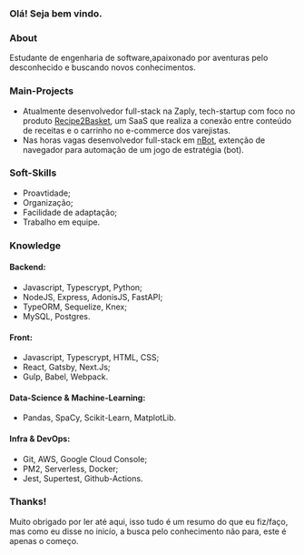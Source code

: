### Olá! Seja bem vindo.


### About
Estudante de engenharia de software,apaixonado por aventuras pelo desconhecido e buscando novos conhecimentos.

### Main-Projects

- Atualmente desenvolvedor full-stack na Zaply, tech-startup com foco no produto [Recipe2Basket](https://recipe2basket.com/), um SaaS que realiza a conexão entre conteúdo de receitas e o carrinho no e-commerce dos varejistas.
- Nas horas vagas desenvolvedor full-stack em [nBot](https://chrome.google.com/webstore/detail/gladiatus-nbot/npfihoncaeggchfpldnmodmdajngpjib), extenção de navegador para automação de um jogo de estratégia (bot).

### Soft-Skills
  - Proavtidade;
  - Organização;
  - Facilidade de adaptação;
  - Trabalho em equipe.

### Knowledge
####  Backend:
- Javascript, Typescrypt, Python;
- NodeJS, Express, AdonisJS, FastAPI;
- TypeORM, Sequelize, Knex;
- MySQL, Postgres.
#### Front:
- Javascript, Typescrypt, HTML, CSS;
- React, Gatsby, Next.Js;
- Gulp, Babel, Webpack.
#### Data-Science & Machine-Learning:
- Pandas, SpaCy, Scikit-Learn, MatplotLib.
#### Infra & DevOps:
- Git, AWS, Google Cloud Console;
- PM2, Serverless, Docker;
- Jest, Supertest, Github-Actions.

### Thanks!
Muito obrigado por ler até aqui, isso tudo é um resumo do que eu fiz/faço, mas como eu disse no inicío, a busca pelo conhecimento não para, este é apenas o começo.
